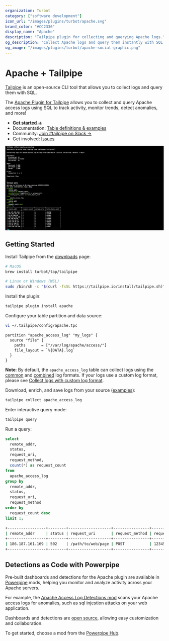```yaml
---
organization: Turbot
category: ["software development"]
icon_url: "/images/plugins/turbot/apache.svg"
brand_color: "#CC2336"
display_name: "Apache"
description: "Tailpipe plugin for collecting and querying Apache logs."
og_description: "Collect Apache logs and query them instantly with SQL! Open source CLI. No DB required."
og_image: "/images/plugins/turbot/apache-social-graphic.png"
---
```


# Apache + Tailpipe

[Tailpipe](https://tailpipe.io) is an open-source CLI tool that allows you to collect logs and query them with SQL.

The [Apache Plugin for Tailpipe](https://hub.tailpipe.io/plugins/turbot/apache) allows you to collect and query Apache access logs using SQL to track activity, monitor trends, detect anomalies, and more!

- **[Get started →](https://hub.tailpipe.io/plugins/turbot/apache)**
- Documentation: [Table definitions & examples](https://hub.tailpipe.io/plugins/turbot/apache/tables)
- Community: [Join #tailpipe on Slack →](https://turbot.com/community/join)
- Get involved: [Issues](https://github.com/turbot/tailpipe-plugin-apache/issues)

![image](https://raw.githubusercontent.com/turbot/tailpipe-plugin-apache/main/docs/images/apache_access_log_terminal.png?type=thumbnail)

## Getting Started

Install Tailpipe from the [downloads](https://tailpipe.io/downloads) page:

```sh
# MacOS
brew install turbot/tap/tailpipe
```

```sh
# Linux or Windows (WSL)
sudo /bin/sh -c "$(curl -fsSL https://tailpipe.io/install/tailpipe.sh)"
```

Install the plugin:

```sh
tailpipe plugin install apache
```

Configure your table partition and data source:

```sh
vi ~/.tailpipe/config/apache.tpc
```

```hcl
partition "apache_access_log" "my_logs" {
  source "file" {
    paths       = ["/var/log/apache/access/"]
    file_layout = `%{DATA}.log`
  }
}
```

**Note**: By default, the `apache_access_log` table can collect logs using the [common](https://httpd.apache.org/docs/current/logs.html#common) and [combined](https://httpd.apache.org/docs/current/logs.html#combined) log formats. If your logs use a custom log format, please see [Collect logs with custom log format](https://hub.tailpipe.io/plugins/turbot/apache/tables/apache_access_log#collect-logs-with-custom-log-format).

Download, enrich, and save logs from your source ([examples](https://tailpipe.io/docs/reference/cli/collect)):

```sh
tailpipe collect apache_access_log
```

Enter interactive query mode:

```sh
tailpipe query
```

Run a query:

```sql
select
  remote_addr,
  status,
  request_uri,
  request_method,
  count(*) as request_count
from 
  apache_access_log
group by 
  remote_addr, 
  status, 
  request_uri, 
  request_method
order by 
  request_count desc
limit 1;
```

```sh
+-----------------+--------+-------------------+----------------+---------------+
| remote_addr     | status | request_uri       | request_method | request_count |
+-----------------+--------+-------------------+----------------+---------------+
| 186.187.161.169 | 502    | /path/to/web/page | POST           | 12345         |
+-----------------+--------+-------------------+----------------+---------------+
```

## Detections as Code with Powerpipe

Pre-built dashboards and detections for the Apache plugin are available in [Powerpipe](https://powerpipe.io) mods, helping you monitor and analyze activity across your Apache servers.

For example, the [Apache Access Log Detections mod](https://hub.powerpipe.io/mods/turbot/tailpipe-mod-apache-access-log-detections) scans your Apache access logs for anomalies, such as sql injestion attacks on your web application.

Dashboards and detections are [open source](https://github.com/topics/tailpipe-mod), allowing easy customization and collaboration.

To get started, choose a mod from the [Powerpipe Hub](https://hub.powerpipe.io/?engines=tailpipe&q=apache).
